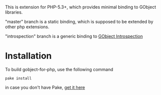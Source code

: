 This is extension for PHP-5.3+, which provides minimal binding to GObject libraries.

"master" branch is a static binding, which is supposed to be extended by other php extensions.

"introspection" branch is a generic binding to [GObject Introspection](http://live.gnome.org/GObjectIntrospection)

Installation
============
To build gobject-for-php, use the following command

    pake install


in case you don't have Pake, [get it here](https://github.com/indeyets/pake/wiki/Installing-Pake)